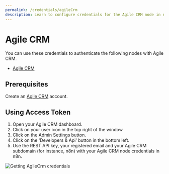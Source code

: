 ```yaml
---
permalink: /credentials/agileCrm
description: Learn to configure credentials for the Agile CRM node in n8n
---
```


# Agile CRM

You can use these credentials to authenticate the following nodes with Agile CRM.
- [Agile CRM](../../nodes-library/nodes/AgileCrm/README.md)


## Prerequisites

Create an [Agile CRM](https://www.agilecrm.com/) account.

## Using Access Token

1. Open your Agile CRM dashboard.
2. Click on your user icon in the top right of the window.
3. Click on the Admin Settings button.
4. Click on the 'Developers & Api' button in the bottom left.
5. Use the REST API key, your registered email and your Agile CRM subdomain (for instance, n8n) with your Agile CRM node credentials in n8n.


![Getting AgileCrm credentials](REDACTED)
